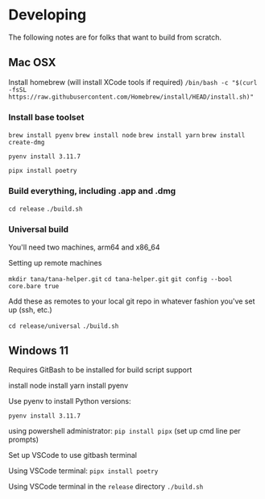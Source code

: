 # Developing

The following notes are for folks that want to build from scratch.

## Mac OSX

Install homebrew (will install XCode tools if required)
`/bin/bash -c "$(curl -fsSL https://raw.githubusercontent.com/Homebrew/install/HEAD/install.sh)"`

### Install base toolset
`brew install pyenv`
`brew install node`
`brew install yarn`
`brew install create-dmg`

`pyenv install 3.11.7`

`pipx install poetry`

### Build everything, including .app and .dmg
`cd release`
`./build.sh`

### Universal build

You'll need two machines, arm64 and x86_64

Setting up remote machines

`mkdir tana/tana-helper.git`
`cd tana-helper.git`
`git config --bool core.bare true`

Add these as remotes to your local git repo in whatever fashion you've set up (ssh, etc.)

`cd release/universal`
`./build.sh`


## Windows 11

Requires GitBash to be installed for build script support

install node
install yarn
install pyenv

Use pyenv to install Python versions:

`pyenv install 3.11.7`

using powershell administrator:
`pip install pipx`
(set up cmd line per prompts)

Set up VSCode to use gitbash terminal

Using VSCode terminal:
`pipx install poetry`

Using VSCode terminal in the `release` directory
`./build.sh`





